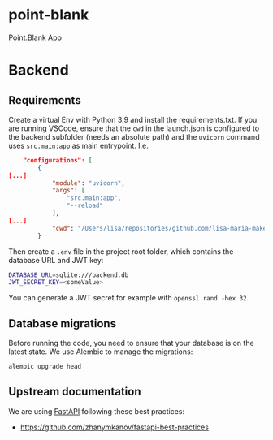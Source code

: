 # point-blank
Point.Blank App


# Backend

## Requirements
Create a virtual Env with Python 3.9 and install the requirements.txt. If you are running VSCode, ensure that the `cwd` in the launch.json is configured to the backend subfolder (needs an absolute path) and the `uvicorn` command uses `src.main:app` as main entrypoint. I.e.

```json
    "configurations": [
        {
[...]
            "module": "uvicorn",
            "args": [
                "src.main:app",
                "--reload"
            ],
[...]
            "cwd": "/Users/lisa/repositories/github.com/lisa-maria-maker/point-blank/backend"
        }
```

Then create a `.env` file in the project root folder, which contains the database URL and JWT key:

```bash
DATABASE_URL=sqlite:///backend.db
JWT_SECRET_KEY=<someValue>
```

You can generate a JWT secret for example with `openssl rand -hex 32`.

## Database migrations

Before running the code, you need to ensure that your database is on the latest state. We use Alembic to manage the migrations:

```bash
alembic upgrade head
```

## Upstream documentation

We are using [FastAPI](https://fastapi.tiangolo.com/) following these best practices:
- https://github.com/zhanymkanov/fastapi-best-practices 
